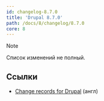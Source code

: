 ```yaml
---
id: changelog-8.7.0
title: 'Drupal 8.7.0'
path: /docs/8/changelog/8.7.0
core: 8
---
```


> [!NOTE]
> Список изменений не полный.



## Ссылки

- [Change records for Drupal](https://www.drupal.org/list-changes/drupal) (англ)